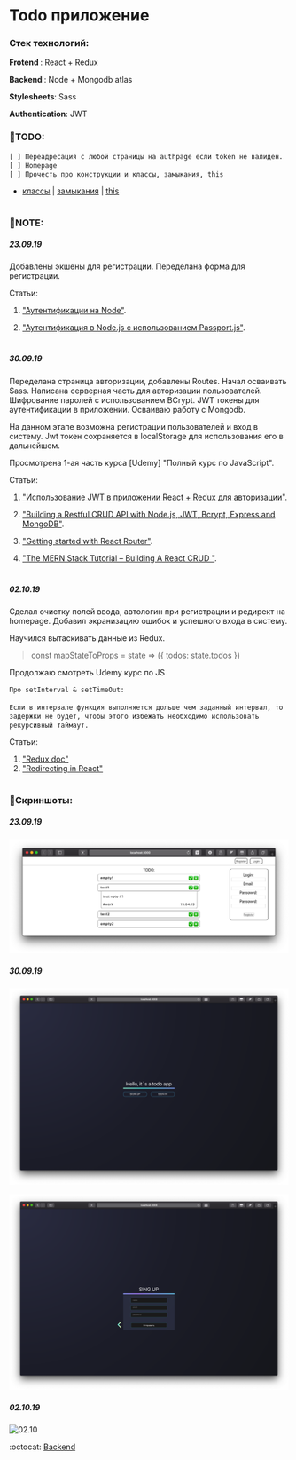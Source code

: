 # Todo приложение
### Стек технологий:

<b>Frotend </b>: React + Redux

<b>Backend </b>: Node + Mongodb atlas

<b>Stylesheets</b>: Sass

<b>Authentication</b>: JWT

### 🚀TODO:

    [ ] Переадресация с любой страницы на authpage если token не валиден.
    [ ] Homepage
    [ ] Прочесть про конструкции и классы, замыкания, this

* [классы](https://learn.javascript.ru/classes) | [замыкания](https://medium.com/nuances-of-programming/я-никогда-не-понимал-замыкания-в-javascript-часть-первая-3c3f02041970) | [this](https://tproger.ru/translations/javascript-this-keyword/)

#

### 📝NOTE:

##### 23.09.19 

Добавлены экшены для регистрации. Переделана форма для регистрации.

Статьи: 

1. ["Аутентификации на Node"](https://code.tutsplus.com/ru/tutorials/site-authentication-in-nodejs-user-sign-up--cms-29933).

2. ["Аутентификация в Node.js с использованием Passport.js"](https://medium.com/devschacht/node-hero-chapter-8-27b74c33a5ce).

#

##### 30.09.19

Переделана страница авторизации, добавлены Routes. Начал осваивать Sass. Написана серверная часть для авторизации пользователей. Шифрование паролей с использованием BCrypt. JWT токены для аутентификации в приложении. Осваиваю работу с Mongodb. 

На данном этапе возможна регистрации пользователей и вход в систему. Jwt токен сохраняется в localStorage для использования его в дальнейшем.

Просмотрена 1-ая часть курса [Udemy] "Полный курс по JavaScript".

Статьи: 

1. ["Использование JWT в приложении React + Redux для авторизации"](https://medium.com/freecodecamp-russia-русскоязычный/использование-jwt-в-приложении-react-redux-для-авторизации-585bfe1399b0).

2. ["Building a Restful CRUD API with Node.js, JWT, Bcrypt, Express and MongoDB"](https://medium.com/@bhanushali.mahesh3/building-a-restful-crud-api-with-node-js-jwt-bcrypt-express-and-mongodb-4e1fb20b7f3d).

3. ["Getting started with React Router"](https://codeburst.io/getting-started-with-react-router-5c978f70df91).

4. ["The MERN Stack Tutorial – Building A React CRUD "](https://codingthesmartway.com/the-mern-stack-tutorial-building-a-react-crud-application-from-start-to-finish-part-2/).

#

##### 02.10.19

Сделал очистку полей ввода, автологин при регистрации и редирект на homepage. Добавил экранизацию ошибок и успешного входа в систему.

Научился вытаскивать данные из Redux.
> const mapStateToProps = state => ({ todos: state.todos })

Продолжаю смотреть Udemy курс по JS

    Про setInterval & setTimeOut:

    Если в интервале функция выполняется дольше чем заданный интервал, то задержки не будет, чтобы этого избежать необходимо использовать рекурсивный таймаут.

Статьи:
1. ["Redux doc"](https://react-redux.js.org/api/connect)
2. ["Redirecting in React"](https://medium.com/@anneeb/redirecting-in-react-4de5e517354a)

#

### 🙈Скриншоты:

##### 23.09.19 

![23.09.19](https://github.com/LilExi/example-todo/blob/master/Screenshots/Снимок%20экрана%202019-09-17%20в%2022.46.24.png?raw=true)

##### 30.09.19 
![30.09](https://github.com/LilExi/example-todo/blob/master/Screenshots/Снимок%20экрана%202019-09-30%20в%204.22.46.png?raw=true)

![30.09](https://github.com/LilExi/example-todo/blob/master/Screenshots/Снимок%20экрана%202019-09-30%20в%204.22.53.png?raw=true)

##### 02.10.19 

![02.10](https://github.com/LilExi/example-todo/blob/master/Screenshots/Oct-02-2019%2002-23-15.gif?raw=true)

:octocat: [Backend](https://github.com/LilExi/example-todo-node)
